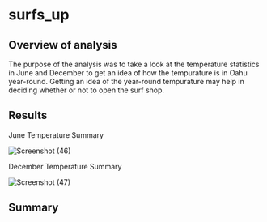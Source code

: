 # surfs_up

## Overview of analysis
The purpose of the analysis was to take a look at the temperature statistics in June and December to get an idea of how the tempurature is in Oahu year-round. Getting an idea of the year-round tempurature may help in deciding whether or not to open the surf shop. 

## Results

June Temperature Summary

![Screenshot (46)](https://user-images.githubusercontent.com/82130746/147859673-c283b529-84e4-45c2-a598-3c4f8f14b79b.png)

December Temperature Summary

![Screenshot (47)](https://user-images.githubusercontent.com/82130746/147859757-a238451e-ac9f-461a-a598-03e01935c16c.png)

## Summary 
